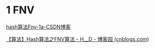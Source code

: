 # 1 FNV

[hash算法Fnv-1a-CSDN博客](https://blog.csdn.net/shawdow_bless/article/details/103599182)

[【算法】Hash算法之FNV算法 - H__D - 博客园 (cnblogs.com)](https://www.cnblogs.com/h--d/p/15020776.html)